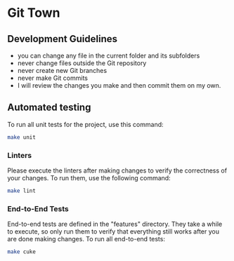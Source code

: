 # Git Town

## Development Guidelines

- you can change any file in the current folder and its subfolders
- never change files outside the Git repository
- never create new Git branches
- never make Git commits
- I will review the changes you make and then commit them on my own.

## Automated testing

To run all unit tests for the project, use this command:

```bash
make unit
```

### Linters

Please execute the linters after making changes to verify the correctness of
your changes. To run them, use the following command:

```bash
make lint
```

### End-to-End Tests

End-to-end tests are defined in the "features" directory. They take a while to
execute, so only run them to verify that everything still works after you are
done making changes. To run all end-to-end tests:

```bash
make cuke
```
